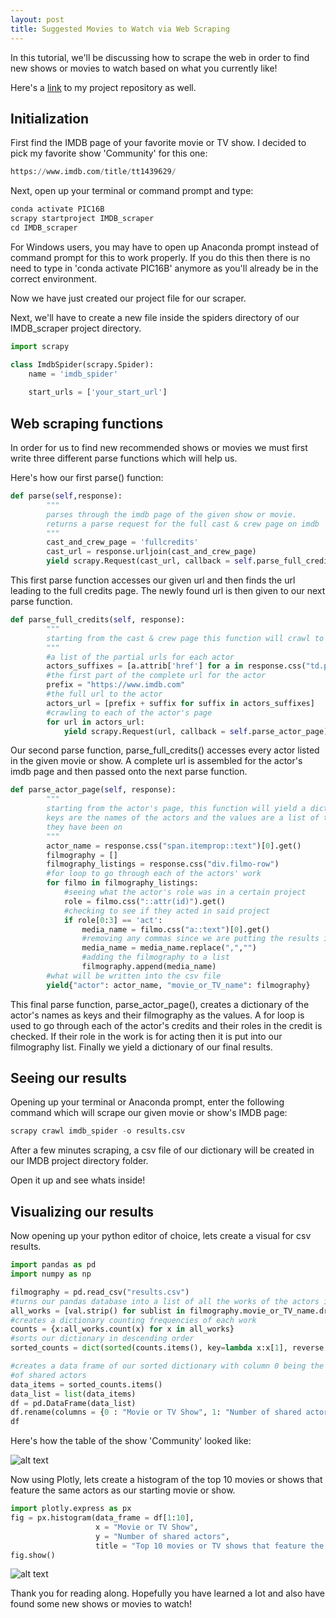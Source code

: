 ```yaml
---
layout: post
title: Suggested Movies to Watch via Web Scraping
---
```


In this tutorial, we'll be discussing how to scrape the web in order to find new shows or movies to watch based on what you currently like!

Here's a [link](https://github.com/gursimritsingh/HW2/tree/main/IMDB_scraper) to my project repository as well.

## Initialization

First find the IMDB page of your favorite movie or TV show. I decided to pick my favorite show 'Community' for this one:

```python
https://www.imdb.com/title/tt1439629/
```

Next, open up your terminal or command prompt and type:

```python
conda activate PIC16B
scrapy startproject IMDB_scraper
cd IMDB_scraper
```

For Windows users, you may have to open up Anaconda prompt instead of command prompt for this to work properly. If you do
this then there is no need to type in 'conda activate PIC16B' anymore as you'll already be in the correct environment.

Now we have just created our project file for our scraper.

Next, we'll have to create a new file inside the spiders directory of our IMDB_scraper project directory.

```python
import scrapy

class ImdbSpider(scrapy.Spider):
    name = 'imdb_spider'
    
    start_urls = ['your_start_url']
```

## Web scraping functions

In order for us to find new recommended shows or movies we must first write three different parse functions which will help us.

Here's how our first parse() function:

```python
def parse(self,response):
        """
        parses through the imdb page of the given show or movie.
        returns a parse request for the full cast & crew page on imdb
        """
        cast_and_crew_page = 'fullcredits'
        cast_url = response.urljoin(cast_and_crew_page)
        yield scrapy.Request(cast_url, callback = self.parse_full_credits)
```

This first parse function accesses our given url and then finds the url leading to the full credits page.
The newly found url is then given to our next parse function.

```python
def parse_full_credits(self, response):
        """
        starting from the cast & crew page this function will crawl to the pages of listed actors
        """
        #a list of the partial urls for each actor
        actors_suffixes = [a.attrib['href'] for a in response.css("td.primary_photo a")]
        #the first part of the complete url for the actor
        prefix = "https://www.imdb.com"
        #the full url to the actor
        actors_url = [prefix + suffix for suffix in actors_suffixes]
        #crawling to each of the actor's page
        for url in actors_url:
            yield scrapy.Request(url, callback = self.parse_actor_page)

```

Our second parse function, parse_full_credits() accesses every actor listed in the given movie or show.
A complete url is assembled for the actor's imdb page and then passed onto the next parse function.

```python
def parse_actor_page(self, response):
        """
        starting from the actor's page, this function will yield a dictionary where the
        keys are the names of the actors and the values are a list of the films and shows 
        they have been on
        """
        actor_name = response.css("span.itemprop::text")[0].get()
        filmography = []
        filmography_listings = response.css("div.filmo-row")
        #for loop to go through each of the actors' work
        for filmo in filmography_listings:
            #seeing what the actor's role was in a certain project
            role = filmo.css("::attr(id)").get()
            #checking to see if they acted in said project
            if role[0:3] == 'act':
                media_name = filmo.css("a::text")[0].get()
                #removing any commas since we are putting the results in a csv file
                media_name = media_name.replace(",","")
                #adding the filmography to a list
                filmography.append(media_name)
        #what will be written into the csv file
        yield{"actor": actor_name, "movie_or_TV_name": filmography}
```

This final parse function, parse_actor_page(), creates a dictionary of the actor's names as keys and their filmography as the values.
A for loop is used to go through each of the actor's credits and their roles in the credit is checked. If their role in the work is for
acting then it is put into our filmography list. Finally we yield a dictionary of our final results.

## Seeing our results

Opening up your terminal or Anaconda prompt, enter the following command which will scrape our given movie or show's IMDB page:

```python
scrapy crawl imdb_spider -o results.csv
```

After a few minutes scraping, a csv file of our dictionary will be created in our IMDB project directory folder.

Open it up and see whats inside!

## Visualizing our results

Now opening up your python editor of choice, lets create a visual for csv results.

```python
import pandas as pd
import numpy as np

filmography = pd.read_csv("results.csv")
#turns our pandas database into a list of all the works of the actors in our given show or film
all_works = [val.strip() for sublist in filmography.movie_or_TV_name.dropna().str.split(",").tolist() for val in sublist]
#creates a dictionary counting frequencies of each work
counts = {x:all_works.count(x) for x in all_works}
#sorts our dictionary in descending order
sorted_counts = dict(sorted(counts.items(), key=lambda x:x[1], reverse = True))

#creates a data frame of our sorted dictionary with column 0 being the name of the show or movie and column 1 being the number
#of shared actors
data_items = sorted_counts.items()
data_list = list(data_items)
df = pd.DataFrame(data_list)
df.rename(columns = {0 : "Movie or TV Show", 1: "Number of shared actors"}, inplace = True)
df
```

Here's how the table of the show 'Community' looked like:

![alt text](https://i.gyazo.com/9c3858e1c229bed487f4b3a6bae36116.png)

Now using Plotly, lets create a histogram of the top 10 movies or shows that feature the same actors as our starting movie or show.

```python
import plotly.express as px
fig = px.histogram(data_frame = df[1:10],
                   x = "Movie or TV Show",
                   y = "Number of shared actors",
                   title = "Top 10 movies or TV shows that feature the same actors in Community")
fig.show()
```

![alt text](https://i.gyazo.com/ff8d5058ecfcd3169248c3b9629461dc.png)

Thank you for reading along. Hopefully you have learned a lot and also have found some new shows or movies to watch!